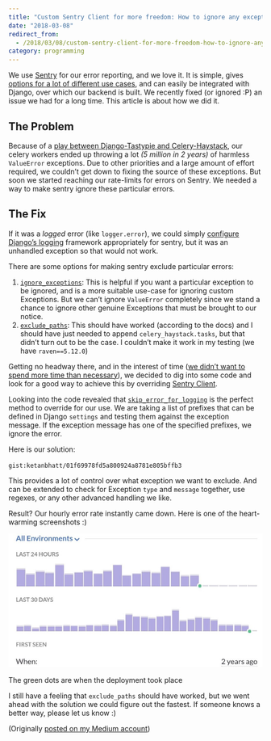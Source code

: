 ```yaml
---
title: "Custom Sentry Client for more freedom: How to ignore any exception you want"
date: "2018-03-08"
redirect_from:
  - /2018/03/08/custom-sentry-client-for-more-freedom-how-to-ignore-any-exception-you-want/
category: programming
---
```


We use [Sentry](https://sentry.io/welcome/) for our error reporting, and we love it. It is simple, gives [options for a lot of different use cases](https://docs.sentry.io/clients/python/advanced/#client-arguments), and can easily be integrated with Django, over which our backend is built. We recently fixed (or ignored :P) an issue we had for a long time. This article is about how we did it.

## The Problem

Because of a [play between Django-Tastypie and Celery-Haystack](https://github.com/django-haystack/celery-haystack/blob/ca590126dd1836d3b1f03e9b9264d02161142e38/celery_haystack/tasks.py#L117), our celery workers ended up throwing a lot _(5 million in 2 years)_ of harmless `ValueError` exceptions. Due to other priorities and a large amount of effort required, we couldn’t get down to fixing the source of these exceptions. But soon we started reaching our rate-limits for errors on Sentry. We needed a way to make sentry ignore these particular errors.

## The Fix

If it was a _logged_ error (like `logger.error`), we could simply [configure Django’s logging](https://docs.sentry.io/clients/python/integrations/django/#integration-with-logging) framework appropriately for sentry, but it was an unhandled exception so that would not work.

There are some options for making sentry exclude particular errors:

1. [`ignore_exceptions`](https://docs.sentry.io/clients/python/advanced/#client-arguments): This is helpful if you want a particular exception to be ignored, and is a more suitable use-case for ignoring custom Exceptions. But we can’t ignore `ValueError` completely since we stand a chance to ignore other genuine Exceptions that must be brought to our notice.
2. [`exclude_paths`](https://docs.sentry.io/clients/python/advanced/#client-arguments): This should have worked (according to the docs) and I should have just needed to append `celery_haystack.tasks`, but that didn’t turn out to be the case. I couldn’t make it work in my testing (we have `raven==5.12.0`)

Getting no headway there, and in the interest of time ([we didn’t want to spend more time than necessary](https://medium.com/squad-engineering/how-we-built-an-engineering-culture-of-doing-more-with-less-a0a053be8e30)), we decided to dig into some code and look for a good way to achieve this by overriding [Sentry Client](https://docs.sentry.io/clients/python/integrations/django/#additional-settings).

Looking into the code revealed that [`skip_error_for_logging`](https://github.com/getsentry/raven-python/blob/f579e6809b01d27da5fe515d8572b497c98b4b43/raven/base.py#L357) is the perfect method to override for our use. We are taking a list of prefixes that can be defined in Django `settings` and testing them against the exception message. If the exception message has one of the specified prefixes, we ignore the error.

Here is our solution:

`gist:ketanbhatt/01f69978fd5a800924a8781e805bffb3`

This provides a lot of control over what exception we want to exclude. And can be extended to check for Exception `type` and `message` together, use regexes, or any other advanced handling we like.

Result? Our hourly error rate instantly came down. Here is one of the heart-warming screenshots :)

![Graph displaying reduced error count](./images/error-graph.jpeg)

The green dots are when the deployment took place

I still have a feeling that `exclude_paths` should have worked, but we went ahead with the solution we could figure out the fastest. If someone knows a better way, please let us know :)

(Originally [posted on my Medium account](https://medium.com/squad-engineering/custom-sentry-client-for-more-freedom-how-to-ignore-any-exception-you-want-e56d36bd515f))
